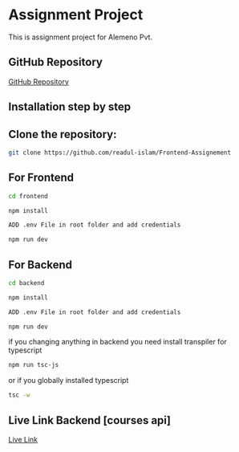 # Assignment Project

This is assignment project for Alemeno Pvt.

## GitHub Repository

[GitHub Repository](https://github.com/readul-islam/Frontend-Assignement)

## Installation step by step

## Clone the repository:

```bash
git clone https://github.com/readul-islam/Frontend-Assignement
```

## For Frontend

```bash
cd frontend
```

```bash
npm install
```

```bash
ADD .env File in root folder and add credentials
```

```bash
npm run dev
```

## For Backend

```bash
cd backend
```

```bash
npm install
```

```bash
ADD .env File in root folder and add credentials
```

```bash
npm run dev
```

if you changing anything in backend you need install transpiler for typescript

```bash
npm run tsc-js
```

or if you globally installed typescript

```bash
tsc -w
```

## Live Link Backend [courses api]

[Live Link](https://quora-backend-dl6q.onrender.com/api/course/list)
